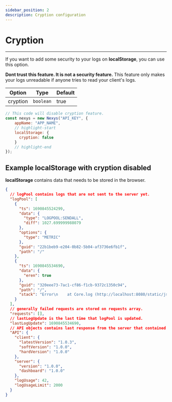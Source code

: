 ```yaml
---
sidebar_position: 2
description: Cryption configuration
---
```


# Cryption

---

If you want to add some security to your logs on **localStorage**, you can use this option.

**Dont trust this feature. It is not a security feature.** This feature only makes your logs unreadable if anyone tries to read your client's logs.

| Option | Type | Default |
| --- | --- | --- |
| cryption | `boolean` | true |

```javascript
// This code will disable cryption feature.
const nexys = new Nexys("API_KEY", { 
    appName: "APP_NAME", 
    // highlight-start
    localStorage: {
      cryption: false
    }
    // highlight-end
});
```

## Example localStorage with cryption disabled

**localStorage** contains data that needs to be stored in the browser.

```json
{
  // logPool contains logs that are not sent to the server yet.
  "logPool": [
    {
      "ts": 1690845524299,
      "data": {
        "type": "LOGPOOL:SENDALL",
        "diff": 1027.699999988079
      },
      "options": {
        "type": "METRIC"
      },
      "guid": "22b1beb9-e204-0b82-5b04-af3736e6fb1f",
      "path": "/"
    },
    {
      "ts": 1690845534690,
      "data": {
        "eren": true
      },
      "guid": "320eee73-7ac1-cf86-f1cb-9372c1350c94",
      "path": "/",
      "stack": "Error\n    at Core.log (http://localhost:8080/static/js/bundle.js:40311:13)\n    at onClick (http://localhost:8080/static/js/bundle.js:60:63)\n    at HTMLUnknownElement.callCallback (http://localhost:8080/static/js/bundle.js:4108:18)\n    at Object.invokeGuardedCallbackDev (http://localhost:8080/static/js/bundle.js:4152:20)\n    at invokeGuardedCallback (http://localhost:8080/static/js/bundle.js:4209:35)\n    at invokeGuardedCallbackAndCatchFirstError (http://localhost:8080/static/js/bundle.js:4223:29)\n    at executeDispatch (http://localhost:8080/static/js/bundle.js:8367:7)\n    at processDispatchQueueItemsInOrder (http://localhost:8080/static/js/bundle.js:8393:11)\n    at processDispatchQueue (http://localhost:8080/static/js/bundle.js:8404:9)\n    at dispatchEventsForPlugins (http://localhost:8080/static/js/bundle.js:8413:7)"
    }
  ],
  // generally failed requests are stored on requests array.
  "requests": [],
  // lastLogUpdate is the last time that logPool is updated.
  "lastLogUpdate": 1690845534690,
  // API objects contains last response from the server that contained API information.
  "API": {
    "client": {
      "latestVersion": "1.0.3",
      "softVersion": "1.0.0",
      "hardVersion": "1.0.0"
    },
    "server": {
      "version": "1.0.0",
      "dashboard": "1.0.0"
    },
    "logUsage": 42,
    "logUsageLimit": 2000
  }
}
```